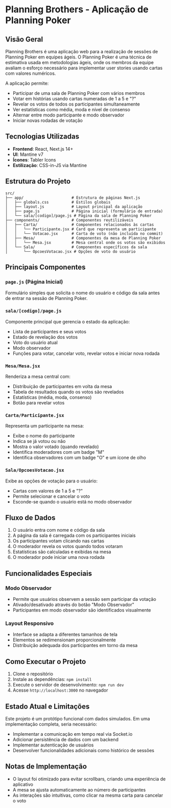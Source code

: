 # Planning Brothers - Aplicação de Planning Poker

## Visão Geral

Planning Brothers é uma aplicação web para a realização de sessões de Planning Poker em equipes ágeis. O Planning Poker é uma técnica de estimativa usada em metodologias ágeis, onde os membros da equipe avaliam o esforço necessário para implementar user stories usando cartas com valores numéricos.

A aplicação permite:
- Participar de uma sala de Planning Poker com vários membros
- Votar em histórias usando cartas numeradas de 1 a 5 e "?"
- Revelar os votos de todos os participantes simultaneamente
- Ver estatísticas como média, moda e nível de consenso
- Alternar entre modo participante e modo observador
- Iniciar novas rodadas de votação

## Tecnologias Utilizadas

- **Frontend**: React, Next.js 14+
- **UI**: Mantine v7
- **Ícones**: Tabler Icons
- **Estilização**: CSS-in-JS via Mantine

## Estrutura do Projeto

```
src/
├── app/                     # Estrutura de páginas Next.js
│   ├── globals.css          # Estilos globais
│   ├── layout.js            # Layout principal da aplicação
│   ├── page.js              # Página inicial (formulário de entrada)
│   └── sala/[codigo]/page.js # Página da sala de Planning Poker
├── components/              # Componentes reutilizáveis
│   ├── Carta/               # Componentes relacionados às cartas
│   │   └── Participante.jsx # Card que representa um participante
│   │   └── Votacao.jsx      # Carta de voto (não incluída no commit)
│   ├── Mesa/                # Componentes da mesa de Planning Poker
│   │   └── Mesa.jsx         # Mesa central onde os votos são exibidos
│   └── Sala/                # Componentes específicos da sala
│       └── OpcoesVotacao.jsx # Opções de voto do usuário
```

## Principais Componentes

### `page.js` (Página Inicial)
Formulário simples que solicita o nome do usuário e código da sala antes de entrar na sessão de Planning Poker.

### `sala/[codigo]/page.js`
Componente principal que gerencia o estado da aplicação:
- Lista de participantes e seus votos
- Estado de revelação dos votos
- Voto do usuário atual
- Modo observador
- Funções para votar, cancelar voto, revelar votos e iniciar nova rodada

### `Mesa/Mesa.jsx`
Renderiza a mesa central com:
- Distribuição de participantes em volta da mesa
- Tabela de resultados quando os votos são revelados
- Estatísticas (média, moda, consenso)
- Botão para revelar votos

### `Carta/Participante.jsx`
Representa um participante na mesa:
- Exibe o nome do participante
- Indica se já votou ou não
- Mostra o valor votado (quando revelado)
- Identifica moderadores com um badge "M"
- Identifica observadores com um badge "O" e um ícone de olho

### `Sala/OpcoesVotacao.jsx`
Exibe as opções de votação para o usuário:
- Cartas com valores de 1 a 5 e "?"
- Permite selecionar e cancelar o voto
- Esconde-se quando o usuário está no modo observador

## Fluxo de Dados

1. O usuário entra com nome e código da sala
2. A página da sala é carregada com os participantes iniciais
3. Os participantes votam clicando nas cartas
4. O moderador revela os votos quando todos votaram
5. Estatísticas são calculadas e exibidas na mesa
6. O moderador pode iniciar uma nova rodada

## Funcionalidades Especiais

### Modo Observador
- Permite que usuários observem a sessão sem participar da votação
- Ativado/desativado através do botão "Modo Observador"
- Participantes em modo observador são identificados visualmente

### Layout Responsivo
- Interface se adapta a diferentes tamanhos de tela
- Elementos se redimensionam proporcionalmente
- Distribuição adequada dos participantes em torno da mesa

## Como Executar o Projeto

1. Clone o repositório
2. Instale as dependências: `npm install`
3. Execute o servidor de desenvolvimento: `npm run dev`
4. Acesse `http://localhost:3000` no navegador

## Estado Atual e Limitações

Este projeto é um protótipo funcional com dados simulados. Em uma implementação completa, seria necessário:

- Implementar a comunicação em tempo real via Socket.io
- Adicionar persistência de dados com um backend
- Implementar autenticação de usuários
- Desenvolver funcionalidades adicionais como histórico de sessões

## Notas de Implementação

- O layout foi otimizado para evitar scrollbars, criando uma experiência de aplicativo
- A mesa se ajusta automaticamente ao número de participantes
- As interações são intuitivas, como clicar na mesma carta para cancelar o voto 